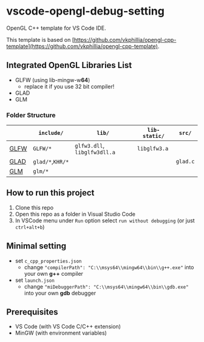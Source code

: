 # vscode-opengl-debug-setting
OpenGL C++ template for VS Code IDE.

This template is based on [https://github.com/vkphillia/opengl-cpp-template](https://github.com/vkphillia/opengl-cpp-template).

## Integrated OpenGL Libraries List

- GLFW (using lib-mingw-w**64**)
  - replace it if you use 32 bit compiler!
- GLAD
- GLM

### Folder Structure


|                                           | `include/`       | `lib/`                       | `lib-static/` | `src/`   |
| ----------------------------------------- | ---------------- | ---------------------------- | ------------- | -------- |
| [GLFW](http://www.glfw.org/download.html) | `GLFW/*`         | `glfw3.dll`, `libglfw3dll.a` | `libglfw3.a`  |          |
| [GLAD](https://glad.dav1d.de/)            | `glad/*`,`KHR/*` |                              |               | `glad.c` |
| [GLM](https://github.com/g-truc/glm)      | `glm/*`          |                              |               |          |

## How to run this project

1.  Clone this repo
2.  Open this repo as a folder in Visual Studio Code
3.  In VSCode menu under `Run` option select `run without debugging` (or just `ctrl+alt+b`)

## Minimal setting

- set `c_cpp_properties.json`
  - change `"compilerPath": "C:\\msys64\\mingw64\\bin\\g++.exe"` into your own **g++** compiler
- set `launch.json`
  - change `"miDebuggerPath": "C:\\msys64\\mingw64\\bin\\gdb.exe"` into  your own **gdb** debugger

## Prerequisites

- VS Code (with VS Code C/C++ extension)
- MinGW (with environment variables)
